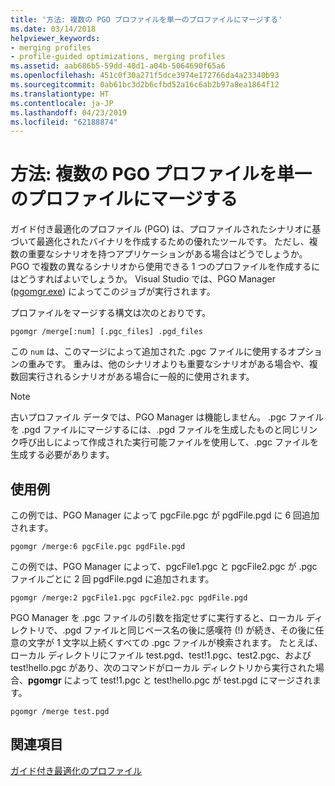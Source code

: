 ```yaml
---
title: '方法: 複数の PGO プロファイルを単一のプロファイルにマージする'
ms.date: 03/14/2018
helpviewer_keywords:
- merging profiles
- profile-guided optimizations, merging profiles
ms.assetid: aab686b5-59dd-40d1-a04b-5064690f65a6
ms.openlocfilehash: 451c0f30a271f5dce3974e172766da4a23340b93
ms.sourcegitcommit: 0ab61bc3d2b6cfbd52a16c6ab2b97a8ea1864f12
ms.translationtype: HT
ms.contentlocale: ja-JP
ms.lasthandoff: 04/23/2019
ms.locfileid: "62188874"
---
```

# <a name="how-to-merge-multiple-pgo-profiles-into-a-single-profile"></a>方法: 複数の PGO プロファイルを単一のプロファイルにマージする

ガイド付き最適化のプロファイル (PGO) は、プロファイルされたシナリオに基づいて最適化されたバイナリを作成するための優れたツールです。 ただし、複数の重要なシナリオを持つアプリケーションがある場合はどうでしょうか。 PGO で複数の異なるシナリオから使用できる 1 つのプロファイルを作成するにはどうすればよいでしょうか。 Visual Studio では、PGO Manager ([pgomgr.exe](pgomgr.md)) によってこのジョブが実行されます。

プロファイルをマージする構文は次のとおりです。

`pgomgr /merge[:num] [.pgc_files] .pgd_files`

この `num` は、このマージによって追加された .pgc ファイルに使用するオプションの重みです。 重みは、他のシナリオよりも重要なシナリオがある場合や、複数回実行されるシナリオがある場合に一般的に使用されます。

> [!NOTE]
> 古いプロファイル データでは、PGO Manager は機能しません。 .pgc ファイルを .pgd ファイルにマージするには、.pgd ファイルを生成したものと同じリンク呼び出しによって作成された実行可能ファイルを使用して、.pgc ファイルを生成する必要があります。

## <a name="examples"></a>使用例

この例では、PGO Manager によって pgcFile.pgc が pgdFile.pgd に 6 回追加されます。

`pgomgr /merge:6 pgcFile.pgc pgdFile.pgd`

この例では、PGO Manager によって、pgcFile1.pgc と pgcFile2.pgc が .pgc ファイルごとに 2 回 pgdFile.pgd に追加されます。

`pgomgr /merge:2 pgcFile1.pgc pgcFile2.pgc pgdFile.pgd`

PGO Manager を .pgc ファイルの引数を指定せずに実行すると、ローカル ディレクトリで、.pgd ファイルと同じベース名の後に感嘆符 (!) が続き、その後に任意の文字が 1 文字以上続くすべての .pgc ファイルが検索されます。 たとえば、ローカル ディレクトリにファイル test.pgd、test!1.pgc、test2.pgc、および test!hello.pgc があり、次のコマンドがローカル ディレクトリから実行された場合、**pgomgr** によって test!1.pgc と test!hello.pgc が test.pgd にマージされます。

`pgomgr /merge test.pgd`

## <a name="see-also"></a>関連項目

[ガイド付き最適化のプロファイル](profile-guided-optimizations.md)
